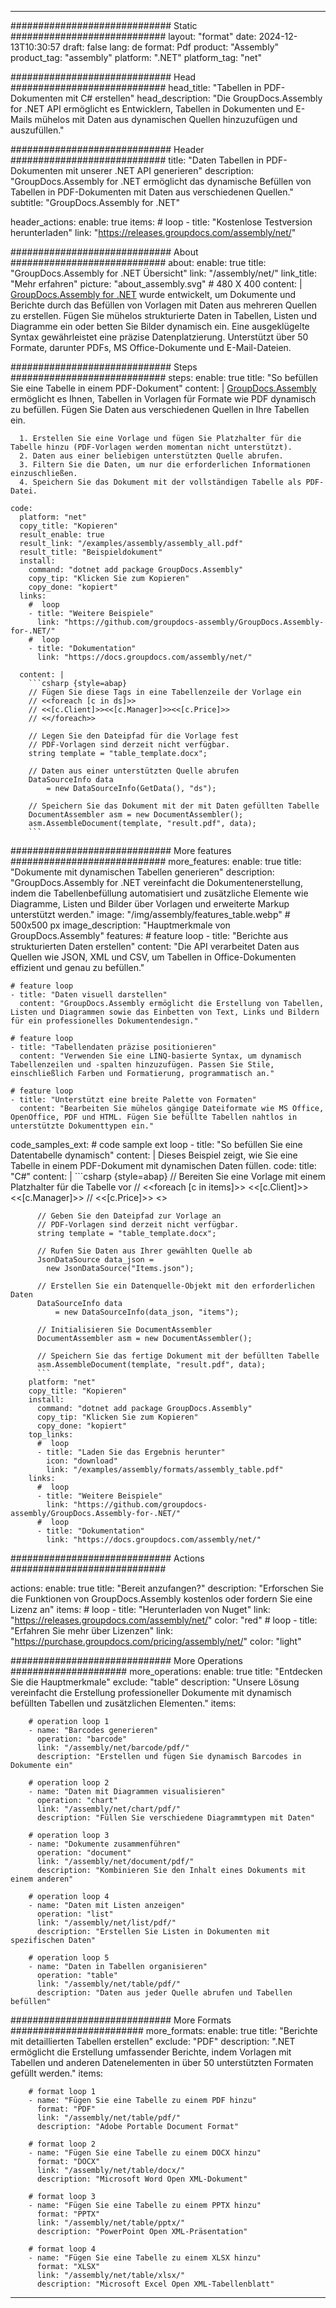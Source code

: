 



---
############################# Static ############################
layout: "format"
date:  2024-12-13T10:30:57
draft: false
lang: de
format: Pdf
product: "Assembly"
product_tag: "assembly"
platform: ".NET"
platform_tag: "net"

############################# Head ############################
head_title: "Tabellen in PDF-Dokumenten mit C# erstellen"
head_description: "Die GroupDocs.Assembly for .NET API ermöglicht es Entwicklern, Tabellen in Dokumenten und E-Mails mühelos mit Daten aus dynamischen Quellen hinzuzufügen und auszufüllen."

############################# Header ############################
title: "Daten Tabellen in PDF-Dokumenten mit unserer .NET API generieren" 
description: "GroupDocs.Assembly for .NET ermöglicht das dynamische Befüllen von Tabellen in PDF-Dokumenten mit Daten aus verschiedenen Quellen."
subtitle: "GroupDocs.Assembly for .NET" 

header_actions:
  enable: true
  items:
    #  loop
    - title: "Kostenlose Testversion herunterladen"
      link: "https://releases.groupdocs.com/assembly/net/"
      
############################# About ############################
about:
    enable: true
    title: "GroupDocs.Assembly for .NET Übersicht"
    link: "/assembly/net/"
    link_title: "Mehr erfahren"
    picture: "about_assembly.svg" # 480 X 400
    content: |
       [GroupDocs.Assembly for .NET](/assembly/net/) wurde entwickelt, um Dokumente und Berichte durch das Befüllen von Vorlagen mit Daten aus mehreren Quellen zu erstellen. Fügen Sie mühelos strukturierte Daten in Tabellen, Listen und Diagramme ein oder betten Sie Bilder dynamisch ein. Eine ausgeklügelte Syntax gewährleistet eine präzise Datenplatzierung. Unterstützt über 50 Formate, darunter PDFs, MS Office-Dokumente und E-Mail-Dateien.

############################# Steps ############################
steps:
    enable: true
    title: "So befüllen Sie eine Tabelle in einem PDF-Dokument"
    content: |
      [GroupDocs.Assembly](/assembly/net/) ermöglicht es Ihnen, Tabellen in Vorlagen für Formate wie PDF dynamisch zu befüllen. Fügen Sie Daten aus verschiedenen Quellen in Ihre Tabellen ein.
      
      1. Erstellen Sie eine Vorlage und fügen Sie Platzhalter für die Tabelle hinzu (PDF-Vorlagen werden momentan nicht unterstützt).
      2. Daten aus einer beliebigen unterstützten Quelle abrufen.
      3. Filtern Sie die Daten, um nur die erforderlichen Informationen einzuschließen.
      4. Speichern Sie das Dokument mit der vollständigen Tabelle als PDF-Datei.
   
    code:
      platform: "net"
      copy_title: "Kopieren"
      result_enable: true
      result_link: "/examples/assembly/assembly_all.pdf"
      result_title: "Beispieldokument"
      install:
        command: "dotnet add package GroupDocs.Assembly"
        copy_tip: "Klicken Sie zum Kopieren"
        copy_done: "kopiert"
      links:
        #  loop
        - title: "Weitere Beispiele"
          link: "https://github.com/groupdocs-assembly/GroupDocs.Assembly-for-.NET/"
        #  loop
        - title: "Dokumentation"
          link: "https://docs.groupdocs.com/assembly/net/"
          
      content: |
        ```csharp {style=abap}
        // Fügen Sie diese Tags in eine Tabellenzeile der Vorlage ein
        // <<foreach [c in ds]>>
        // <<[c.Client]>><<[c.Manager]>><<[c.Price]>>
        // <</foreach>>

        // Legen Sie den Dateipfad für die Vorlage fest
        // PDF-Vorlagen sind derzeit nicht verfügbar.
        string template = "table_template.docx";

        // Daten aus einer unterstützten Quelle abrufen
        DataSourceInfo data 
            = new DataSourceInfo(GetData(), "ds");

        // Speichern Sie das Dokument mit der mit Daten gefüllten Tabelle
        DocumentAssembler asm = new DocumentAssembler();
        asm.AssembleDocument(template, "result.pdf", data);
        ```            

############################# More features ############################
more_features:
  enable: true
  title: "Dokumente mit dynamischen Tabellen generieren"
  description: "GroupDocs.Assembly for .NET vereinfacht die Dokumentenerstellung, indem die Tabellenbefüllung automatisiert und zusätzliche Elemente wie Diagramme, Listen und Bilder über Vorlagen und erweiterte Markup unterstützt werden."
  image: "/img/assembly/features_table.webp" # 500x500 px
  image_description: "Hauptmerkmale von GroupDocs.Assembly"
  features:
    # feature loop
    - title: "Berichte aus strukturierten Daten erstellen"
      content: "Die API verarbeitet Daten aus Quellen wie JSON, XML und CSV, um Tabellen in Office-Dokumenten effizient und genau zu befüllen."

    # feature loop
    - title: "Daten visuell darstellen"
      content: "GroupDocs.Assembly ermöglicht die Erstellung von Tabellen, Listen und Diagrammen sowie das Einbetten von Text, Links und Bildern für ein professionelles Dokumentendesign."

    # feature loop
    - title: "Tabellendaten präzise positionieren"
      content: "Verwenden Sie eine LINQ-basierte Syntax, um dynamisch Tabellenzeilen und -spalten hinzuzufügen. Passen Sie Stile, einschließlich Farben und Formatierung, programmatisch an."

    # feature loop
    - title: "Unterstützt eine breite Palette von Formaten"
      content: "Bearbeiten Sie mühelos gängige Dateiformate wie MS Office, OpenOffice, PDF und HTML. Fügen Sie befüllte Tabellen nahtlos in unterstützte Dokumenttypen ein."
      
  code_samples_ext:
    # code sample ext loop
    - title: "So befüllen Sie eine Datentabelle dynamisch"
      content: |
        Dieses Beispiel zeigt, wie Sie eine Tabelle in einem PDF-Dokument mit dynamischen Daten füllen.
      code:
        title: "C#"
        content: |
          ```csharp {style=abap}
          // Bereiten Sie eine Vorlage mit einem Platzhalter für die Tabelle vor
          // <<foreach [c in items]>> <<[c.Client]>><<[c.Manager]>>
          // <<[c.Price]>> <</foreach>>

          // Geben Sie den Dateipfad zur Vorlage an
          // PDF-Vorlagen sind derzeit nicht verfügbar.
          string template = "table_template.docx";

          // Rufen Sie Daten aus Ihrer gewählten Quelle ab
          JsonDataSource data_json = 
            new JsonDataSource("Items.json");

          // Erstellen Sie ein Datenquelle-Objekt mit den erforderlichen Daten
          DataSourceInfo data 
              = new DataSourceInfo(data_json, "items");

          // Initialisieren Sie DocumentAssembler
          DocumentAssembler asm = new DocumentAssembler();

          // Speichern Sie das fertige Dokument mit der befüllten Tabelle
          asm.AssembleDocument(template, "result.pdf", data);
          ```
        platform: "net"
        copy_title: "Kopieren"
        install:
          command: "dotnet add package GroupDocs.Assembly"
          copy_tip: "Klicken Sie zum Kopieren"
          copy_done: "kopiert"
        top_links:
          #  loop
          - title: "Laden Sie das Ergebnis herunter"
            icon: "download"
            link: "/examples/assembly/formats/assembly_table.pdf"
        links:
          #  loop
          - title: "Weitere Beispiele"
            link: "https://github.com/groupdocs-assembly/GroupDocs.Assembly-for-.NET/"
          #  loop
          - title: "Dokumentation"
            link: "https://docs.groupdocs.com/assembly/net/"
            

            


############################# Actions ############################

actions:
  enable: true
  title: "Bereit anzufangen?"
  description: "Erforschen Sie die Funktionen von GroupDocs.Assembly kostenlos oder fordern Sie eine Lizenz an"
  items:
    #  loop
    - title: "Herunterladen von Nuget"
      link: "https://releases.groupdocs.com/assembly/net/"
      color: "red"
        #  loop
    - title: "Erfahren Sie mehr über Lizenzen"
      link: "https://purchase.groupdocs.com/pricing/assembly/net/"
      color: "light"


############################# More Operations #####################
more_operations:
    enable: true
    title: "Entdecken Sie die Hauptmerkmale"
    exclude: "table"
    description: "Unsere Lösung vereinfacht die Erstellung professioneller Dokumente mit dynamisch befüllten Tabellen und zusätzlichen Elementen."
    items: 
          
        # operation loop 1
        - name: "Barcodes generieren"
          operation: "barcode"
          link: "/assembly/net/barcode/pdf/"
          description: "Erstellen und fügen Sie dynamisch Barcodes in Dokumente ein"

        # operation loop 2
        - name: "Daten mit Diagrammen visualisieren"
          operation: "chart"
          link: "/assembly/net/chart/pdf/"
          description: "Füllen Sie verschiedene Diagrammtypen mit Daten"

        # operation loop 3
        - name: "Dokumente zusammenführen"
          operation: "document"
          link: "/assembly/net/document/pdf/"
          description: "Kombinieren Sie den Inhalt eines Dokuments mit einem anderen"

        # operation loop 4
        - name: "Daten mit Listen anzeigen"
          operation: "list"
          link: "/assembly/net/list/pdf/"
          description: "Erstellen Sie Listen in Dokumenten mit spezifischen Daten"

        # operation loop 5
        - name: "Daten in Tabellen organisieren"
          operation: "table"
          link: "/assembly/net/table/pdf/"
          description: "Daten aus jeder Quelle abrufen und Tabellen befüllen"
         
          
############################# More Formats ########################
more_formats:
    enable: true
    title: "Berichte mit detaillierten Tabellen erstellen"
    exclude: "PDF"
    description: ".NET ermöglicht die Erstellung umfassender Berichte, indem Vorlagen mit Tabellen und anderen Datenelementen in über 50 unterstützten Formaten gefüllt werden."
    items: 
          
        # format loop 1
        - name: "Fügen Sie eine Tabelle zu einem PDF hinzu"
          format: "PDF"
          link: "/assembly/net/table/pdf/"
          description: "Adobe Portable Document Format"
          
        # format loop 2
        - name: "Fügen Sie eine Tabelle zu einem DOCX hinzu"
          format: "DOCX"
          link: "/assembly/net/table/docx/"
          description: "Microsoft Word Open XML-Dokument"
          
        # format loop 3
        - name: "Fügen Sie eine Tabelle zu einem PPTX hinzu"
          format: "PPTX"
          link: "/assembly/net/table/pptx/"
          description: "PowerPoint Open XML-Präsentation"
          
        # format loop 4
        - name: "Fügen Sie eine Tabelle zu einem XLSX hinzu"
          format: "XLSX"
          link: "/assembly/net/table/xlsx/"
          description: "Microsoft Excel Open XML-Tabellenblatt"


          

---